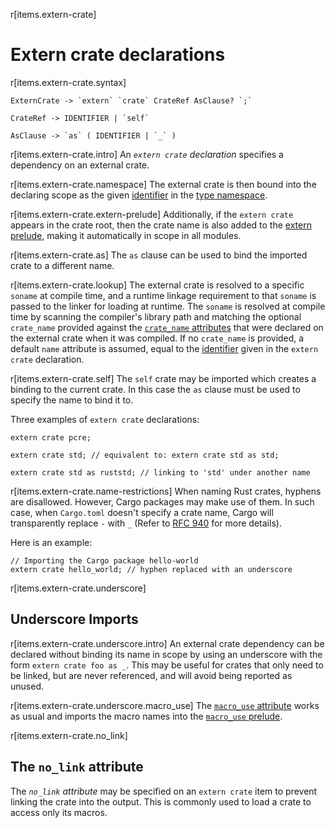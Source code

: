 r[items.extern-crate]
# Extern crate declarations

r[items.extern-crate.syntax]
```grammar,items
ExternCrate -> `extern` `crate` CrateRef AsClause? `;`

CrateRef -> IDENTIFIER | `self`

AsClause -> `as` ( IDENTIFIER | `_` )
```

r[items.extern-crate.intro]
An _`extern crate` declaration_ specifies a dependency on an external crate.

r[items.extern-crate.namespace]
The external crate is then bound into the declaring scope as the given [identifier] in the [type namespace].

r[items.extern-crate.extern-prelude]
Additionally, if the `extern crate` appears in the crate root, then the crate name is also added to the [extern prelude], making it automatically in scope in all modules.

r[items.extern-crate.as]
The `as` clause can be used to bind the imported crate to a different name.

r[items.extern-crate.lookup]
The external crate is resolved to a specific `soname` at compile time, and a
runtime linkage requirement to that `soname` is passed to the linker for
loading at runtime. The `soname` is resolved at compile time by scanning the
compiler's library path and matching the optional `crate_name` provided against
the [`crate_name` attributes] that were declared on the external crate when it was
compiled. If no `crate_name` is provided, a default `name` attribute is assumed,
equal to the [identifier] given in the `extern crate` declaration.

r[items.extern-crate.self]
The `self` crate may be imported which creates a binding to the current crate.
In this case the `as` clause must be used to specify the name to bind it to.

Three examples of `extern crate` declarations:

<!-- ignore: requires external crates -->
```rust,ignore
extern crate pcre;

extern crate std; // equivalent to: extern crate std as std;

extern crate std as ruststd; // linking to 'std' under another name
```

r[items.extern-crate.name-restrictions]
When naming Rust crates, hyphens are disallowed. However, Cargo packages may
make use of them. In such case, when `Cargo.toml` doesn't specify a crate name,
Cargo will transparently replace `-` with `_` (Refer to [RFC 940] for more
details).

Here is an example:

<!-- ignore: requires external crates -->
```rust,ignore
// Importing the Cargo package hello-world
extern crate hello_world; // hyphen replaced with an underscore
```

r[items.extern-crate.underscore]
## Underscore Imports

r[items.extern-crate.underscore.intro]
An external crate dependency can be declared without binding its name in scope
by using an underscore with the form `extern crate foo as _`. This may be
useful for crates that only need to be linked, but are never referenced, and
will avoid being reported as unused.

r[items.extern-crate.underscore.macro_use]
The [`macro_use` attribute] works as usual and imports the macro names
into the [`macro_use` prelude].

r[items.extern-crate.no_link]
## The `no_link` attribute

The *`no_link` attribute* may be specified on an `extern crate` item to
prevent linking the crate into the output. This is commonly used to load a
crate to access only its macros.

[identifier]: ../identifiers.md
[RFC 940]: https://github.com/rust-lang/rfcs/blob/master/text/0940-hyphens-considered-harmful.md
[`macro_use` attribute]: ../macros-by-example.md#the-macro_use-attribute
[extern prelude]: ../names/preludes.md#extern-prelude
[`macro_use` prelude]: ../names/preludes.md#macro_use-prelude
[`crate_name` attributes]: ../crates-and-source-files.md#the-crate_name-attribute
[type namespace]: ../names/namespaces.md

<script>
(function() {
    var fragments = {
        "#extern-prelude": "../names/preludes.html#extern-prelude",
    };
    var target = fragments[window.location.hash];
    if (target) {
        var url = window.location.toString();
        var base = url.substring(0, url.lastIndexOf('/'));
        window.location.replace(base + "/" + target);
    }
})();
</script>
